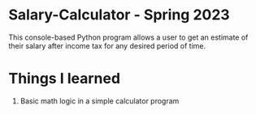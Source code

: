 # Salary-Calculator - Spring 2023

This console-based Python program allows a user to get an estimate of their salary after income tax for any desired period of time.

# Things I learned

1. Basic math logic in a simple calculator program
   
